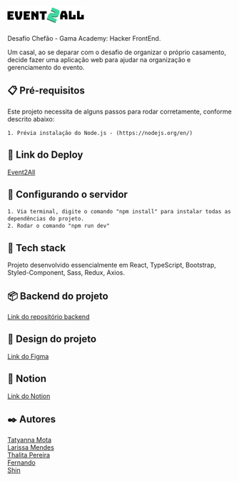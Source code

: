# ![Logo](public/images/logotipo.png)

Desafio Chefão - Gama Academy: Hacker FrontEnd.

Um casal, ao se deparar com o desafio de organizar o próprio casamento, decide fazer uma aplicação web para
ajudar na organização e gerenciamento do evento.

## 📋 Pré-requisitos

Este projeto necessita de alguns passos para rodar corretamente, conforme descrito abaixo:

    1. Prévia instalação do Node.js - (https://nodejs.org/en/)

## :partying_face: Link do Deploy

[Event2All](https://event2all.netlify.app/)

## 🔧 Configurando o servidor

    1. Via terminal, digite o comando "npm install" para instalar todas as dependências do projeto.
    2. Rodar o comando "npm run dev"

## :floppy_disk: Tech stack

Projeto desenvolvido essencialmente em React, TypeScript, Bootstrap, Styled-Component, Sass, Redux, Axios.

## 📦 Backend do projeto

[Link do repositório backend](https://github.com/amandahammes/event2all)

## 🎨 Design do projeto

[Link do Figma](<https://www.figma.com/file/exX9QlHGpYkzzOEjdJvLex/Projeto-Chef%C3%A3o-(Figma)?node-id=101%3A125787>)

## 📎 Notion

[Link do Notion](https://www.notion.so/gamaxp43-g1/Projeto-Chef-o-XP-43-b70ca8977e944a6a8fea0acd45ade2ae)

## ✒️ Autores

[Tatyanna Mota](https://github.com/tatymota)<br/>
[Larissa Mendes](https://github.com/annalare/)<br/>
[Thalita Pereira](https://github.com/pereirathalita)<br/>
[Fernando](https://github.com/froyalt)<br/>
[Shin](https://github.com/shinkr99)<br/>
